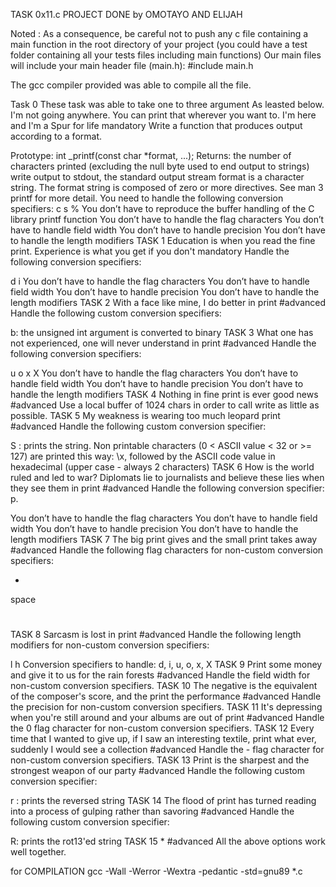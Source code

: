 TASK 0x11.c 
PROJECT DONE by OMOTAYO AND ELIJAH

Noted : As a consequence, be careful not to push any c file containing a main function in the root directory of your project (you could have a test folder containing all your tests files including main functions)
Our main files will include your main header file (main.h): #include main.h

The gcc compiler provided was able to compile all the file.

Task 0
These task was able to take one to three argument
As leasted below.
I'm not going anywhere. You can print that wherever you want to. I'm here and I'm a Spur for life
mandatory
Write a function that produces output according to a format.

Prototype: int _printf(const char *format, ...);
Returns: the number of characters printed (excluding the null byte used to end output to strings)
write output to stdout, the standard output stream
format is a character string. The format string is composed of zero or more directives. See man 3 printf for more detail. You need to handle the following conversion specifiers:
c
s
%
You don’t have to reproduce the buffer handling of the C library printf function
You don’t have to handle the flag characters
You don’t have to handle field width
You don’t have to handle precision
You don’t have to handle the length modifiers
TASK 1
Education is when you read the fine print. Experience is what you get if you don't
mandatory
Handle the following conversion specifiers:

d
i
You don’t have to handle the flag characters
You don’t have to handle field width
You don’t have to handle precision
You don’t have to handle the length modifiers
TASK 2
With a face like mine, I do better in print
#advanced
Handle the following custom conversion specifiers:

b: the unsigned int argument is converted to binary
TASK 3
What one has not experienced, one will never understand in print
#advanced
Handle the following conversion specifiers:

u
o
x
X
You don’t have to handle the flag characters
You don’t have to handle field width
You don’t have to handle precision
You don’t have to handle the length modifiers
TASK 4
Nothing in fine print is ever good news
#advanced
Use a local buffer of 1024 chars in order to call write as little as possible.
TASK 5
My weakness is wearing too much leopard print
#advanced
Handle the following custom conversion specifier:

S : prints the string.
Non printable characters (0 < ASCII value < 32 or >= 127) are printed this way: \x, followed by the ASCII code value in hexadecimal (upper case - always 2 characters)
TASK 6
How is the world ruled and led to war? Diplomats lie to journalists and believe these lies when they see them in print
#advanced
Handle the following conversion specifier: p.

You don’t have to handle the flag characters
You don’t have to handle field width
You don’t have to handle precision
You don’t have to handle the length modifiers
TASK 7
The big print gives and the small print takes away
#advanced
Handle the following flag characters for non-custom conversion specifiers:

+
space
#
TASK 8
Sarcasm is lost in print
#advanced
Handle the following length modifiers for non-custom conversion specifiers:

l
h
Conversion specifiers to handle: d, i, u, o, x, X
TASK 9
Print some money and give it to us for the rain forests
#advanced
Handle the field width for non-custom conversion specifiers.
TASK 10
The negative is the equivalent of the composer's score, and the print the performance
#advanced
Handle the precision for non-custom conversion specifiers.
TASK 11
It's depressing when you're still around and your albums are out of print
#advanced
Handle the 0 flag character for non-custom conversion specifiers.
TASK 12 
Every time that I wanted to give up, if I saw an interesting textile, print what ever, suddenly I would see a collection
#advanced
Handle the - flag character for non-custom conversion specifiers.
TASK 13
Print is the sharpest and the strongest weapon of our party
#advanced
Handle the following custom conversion specifier:

r : prints the reversed string
TASK 14
The flood of print has turned reading into a process of gulping rather than savoring
#advanced
Handle the following custom conversion specifier:

R: prints the rot13'ed string
TASK 15
*
#advanced
All the above options work well together.

for COMPILATION 
gcc -Wall -Werror -Wextra -pedantic -std=gnu89 *.c

